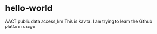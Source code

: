 # hello-world
AACT public data access_km
This is kavita. I am trying to learn the Github platform usage
